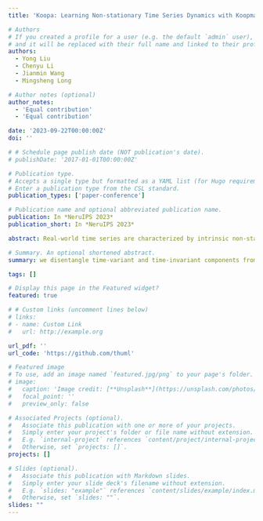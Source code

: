 ```yaml
---
title: 'Koopa: Learning Non-stationary Time Series Dynamics with Koopman Predictors'

# Authors
# If you created a profile for a user (e.g. the default `admin` user), write the username (folder name) here
# and it will be replaced with their full name and linked to their profile.
authors:
  - Yong Liu
  - Chenyu Li
  - Jianmin Wang
  - Mingsheng Long

# Author notes (optional)
author_notes:
  - 'Equal contribution'
  - 'Equal contribution'

date: '2023-09-22T00:00:00Z'
doi: ''

# # Schedule page publish date (NOT publication's date).
# publishDate: '2017-01-01T00:00:00Z'

# Publication type.
# Accepts a single type but formatted as a YAML list (for Hugo requirements).
# Enter a publication type from the CSL standard.
publication_types: ['paper-conference']

# Publication name and optional abbreviated publication name.
publication: In *NeruIPS 2023*
publication_short: In *NeruIPS 2023*

abstract: Real-world time series are characterized by intrinsic non-stationarity that poses a principal challenge for deep forecasting models. While previous models suffer from complicated series variations induced by changing temporal distribution, we tackle non-stationary time series with modern Koopman theory that fundamentally considers the underlying time-variant dynamics. Inspired by Koopman theory that portrays complex dynamical systems, we disentangle time-variant and time-invariant components from intricate non-stationary series by $\textbf{Fourier Filter}$ and design $\textbf{Koopman Predictor}$ to advance respective dynamics forward. Technically, we propose $\textbf{Koopa}$ as a novel $\textbf{Koop}$man forec$\textbf{a}$ster composed of stackable blocks that learn hierarchical dynamics. Koopa seeks measurement functions for Koopman embedding and utilizes Koopman operators as linear portraits of implicit transition. To cope with time-variant dynamics that exhibits strong locality, Koopa calculates context-aware operators in the temporal neighborhood and is able to utilize incoming ground truth to scale up forecast horizon. Besides, by integrating Koopman Predictors into deep residual structure, we ravel out the binding reconstruction loss in previous Koopman forecasters and achieve end-to-end forecasting objective optimization. Compared with the state-of-the-art model, Koopa achieves competitive performance while saving $77.3\%$ training time and $76.0\%$ memory.

# Summary. An optional shortened abstract.
summary: we disentangle time-variant and time-invariant components from intricate non-stationary series by $\textbf{Fourier Filter}$ and design $\textbf{Koopman Predictor}$ to advance respective dynamics forward.

tags: []

# Display this page in the Featured widget?
featured: true

# # Custom links (uncomment lines below)
# links:
# - name: Custom Link
#   url: http://example.org

url_pdf: ''
url_code: 'https://github.com/thuml'

# Featured image
# To use, add an image named `featured.jpg/png` to your page's folder.
# image:
#   caption: 'Image credit: [**Unsplash**](https://unsplash.com/photos/pLCdAaMFLTE)'
#   focal_point: ''
#   preview_only: false

# Associated Projects (optional).
#   Associate this publication with one or more of your projects.
#   Simply enter your project's folder or file name without extension.
#   E.g. `internal-project` references `content/project/internal-project/index.md`.
#   Otherwise, set `projects: []`.
projects: []

# Slides (optional).
#   Associate this publication with Markdown slides.
#   Simply enter your slide deck's filename without extension.
#   E.g. `slides: "example"` references `content/slides/example/index.md`.
#   Otherwise, set `slides: ""`.
slides: ""
---
```


